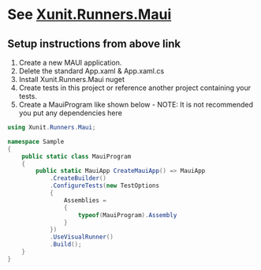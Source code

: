 ﻿# See [Xunit.Runners.Maui](https://github.com/shinyorg/xunit-maui)


## Setup instructions from above link

1. Create a new MAUI application.
2. Delete the standard App.xaml & App.xaml.cs
3. Install Xunit.Runners.Maui nuget
4. Create tests in this project or reference another project containing your tests.
5. Create a MauiProgram like shown below - NOTE: It is not recommended you put any dependencies here


```csharp
using Xunit.Runners.Maui;

namespace Sample
{
	public static class MauiProgram
	{
		public static MauiApp CreateMauiApp() => MauiApp
			.CreateBuilder()
			.ConfigureTests(new TestOptions
			{
				Assemblies =
				{
					typeof(MauiProgram).Assembly
				}
			})
			.UseVisualRunner()
			.Build();
	}
}
